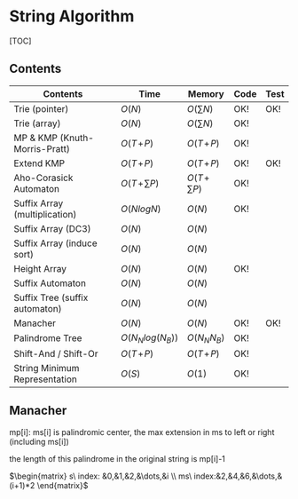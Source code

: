 # String Algorithm



[TOC]



## Contents

| Contents                       | Time              | Memory            | Code | Test |
| ------------------------------ | ----------------- | ----------------- | ---- | ---- |
| Trie (pointer)                 | $O(N)$            | $O(\sum N)$       | OK!  | OK!  |
| Trie (array)                   | $O(N)$            | $O(\sum N)$       | OK!  |      |
| MP & KMP (Knuth-Morris-Pratt)  | $O(T\!+\!P)$      | $O(T\!+\!P)$      | OK!  |      |
| Extend KMP                     | $O(T\!+\!P)$      | $O(T\!+\!P)$      | OK!  | OK!  |
| Aho-Corasick Automaton         | $O(T\!+\!\sum P)$ | $O(T\!+\!\sum P)$ | OK!  |      |
| Suffix Array (multiplication)  | $O(NlogN)$        | $O(N)$            | OK!  |      |
| Suffix Array (DC3)             | $O(N)$            | $O(N)$            |      |      |
| Suffix Array (induce sort)     | $O(N)$            | $O(N)$            |      |      |
| Height Array                   | $O(N)$            | $O(N)$            | OK!  |      |
| Suffix Automaton               | $O(N)$            | $O(N)$            |      |      |
| Suffix Tree (suffix automaton) | $O(N)$            | $O(N)$            |      |      |
| Manacher                       | $O(N)$            | $O(N)$            | OK!  | OK!  |
| Palindrome Tree                | $O(N_N log(N_B))$ | $O(N_N N_B)$      | OK!  |      |
| Shift-And / Shift-Or           | $O(T\!+\!P)$      | $O(T\!+\!P)$      | OK!  |      |
| String Minimum Representation  | $O(S)$            | $O(1)$            | OK!  |      |



## Manacher

mp[i]: ms[i] is palindromic center, the max extension in ms to left or right (including ms[i])

the length of this palindrome in the original string is mp[i]-1

$\begin{matrix} s\ index: &0,&1,&2,&\dots,&i \\ ms\ index:&2,&4,&6,&\dots,&(i+1)*2 \end{matrix}$


